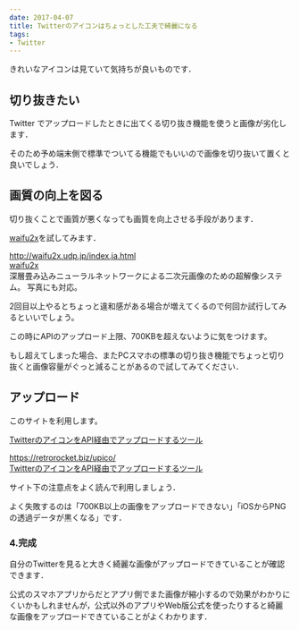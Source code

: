 ```yaml
---
date: 2017-04-07
title: Twitterのアイコンはちょっとした工夫で綺麗になる
tags:
- Twitter
---
```


きれいなアイコンは見ていて気持ちが良いものです．

<!--more-->

## 切り抜きたい

Twitter でアップロードしたときに出てくる切り抜き機能を使うと画像が劣化します．

そのため予め端末側で標準でついてる機能でもいいので画像を切り抜いて置くと良いでしょう．



## 画質の向上を図る

切り抜くことで画質が悪くなっても画質を向上させる手段があります．

[waifu2x](http://waifu2x.udp.jp/index.ja.html)を試してみます．

<div class="bcard-wrapper"><span class="bcard-header withgfav"><div class="bcard-favicon" style="background-image: url(https://www.google.com/s2/favicons?domain=http://waifu2x.udp.jp/index.ja.html)"></div><div class="bcard-site"><a href="http://waifu2x.udp.jp/index.ja.html" rel="nofollow" target="_blank"></a></div><div class="bcard-url"><a href="http://waifu2x.udp.jp/index.ja.html" rel="nofollow" target="_blank">http://waifu2x.udp.jp/index.ja.html</a></div></span><span class="bcard-main"><div class="bcard-title"><a href="http://waifu2x.udp.jp/index.ja.html" rel="nofollow" target="_blank">waifu2x</a></div><div class="bcard-description">深層畳み込みニューラルネットワークによる二次元画像のための超解像システム。 写真にも対応。</div></span></div>


2回目以上やるとちょっと違和感がある場合が増えてくるので何回か試行してみるといいでしょう。  

この時にAPIのアップロード上限、700KBを超えないように気をつけます。  

もし超えてしまった場合、またPCスマホの標準の切り抜き機能でちょっと切り抜くと画像容量がぐっと減ることがあるので試してみてください．

## アップロード

このサイトを利用します。

[TwitterのアイコンをAPI経由でアップロードするツール](https://retrorocket.biz/upico/)

<div class="bcard-wrapper"><span class="bcard-header"><div class="bcard-site"><a href="https://retrorocket.biz/upico/" rel="nofollow" target="_blank"></a></div><div class="bcard-url"><a href="https://retrorocket.biz/upico/" rel="nofollow" target="_blank">https://retrorocket.biz/upico/</a></div></span><span class="bcard-main"><div class="bcard-title"><a href="https://retrorocket.biz/upico/" rel="nofollow" target="_blank">TwitterのアイコンをAPI経由でアップロードするツール</a></div><div class="bcard-description"></div></span></div>

サイト下の注意点をよく読んで利用しましょう． 

よく失敗するのは「700KB以上の画像をアップロードできない」「iOSからPNGの透過データが黒くなる」です．


### 4.完成

自分のTwitterを見ると大きく綺麗な画像がアップロードできていることが確認できます．

公式のスマホアプリからだとアプリ側でまた画像が縮小するので効果がわかりにくいかもしれませんが，公式以外のアプリやWeb版公式を使ったりすると綺麗な画像をアップロードできていることがよくわかります．
